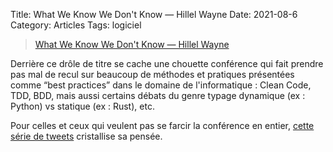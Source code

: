 Title: What We Know We Don't Know — Hillel Wayne
Date: 2021-08-6
Category: Articles
Tags: logiciel

> [What We Know We Don't Know &mdash; Hillel Wayne](https://hillelwayne.com/talks/what-we-know-we-dont-know)

Derrière ce drôle de titre se cache une chouette conférence qui fait prendre pas mal de recul sur beaucoup de méthodes et pratiques présentées comme “best practices” dans le domaine de l'informatique : Clean Code, TDD, BDD, mais aussi certains débats du genre typage dynamique (ex : Python) vs statique (ex : Rust), etc.

Pour celles et ceux qui veulent pas se farcir la conférence en entier, [cette série de tweets](https://twitter.com/hillelogram/status/1119709859979714560)  cristallise sa pensée.
